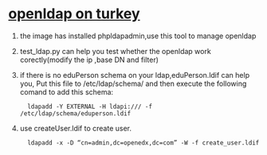 [openldap on turkey](http://www.turnkeylinux.org/openldap)
======

1. the image has installed phpldapadmin,use this tool to manage openldap
2. test_ldap.py can help you test whether the openldap work corectly(modify the ip ,base DN and filter)
3. if there is no eduPerson schema on your ldap,eduPerson.ldif can help you,
   Put this file to /etc/ldap/schema/ and then execute the following comand to add this schema:

         ldapadd -Y EXTERNAL -H ldapi:/// -f /etc/ldap/schema/eduperson.ldif
         
4. use createUser.ldif to create user.

         ldapadd -x -D “cn=admin,dc=openedx,dc=com” -W -f create_user.ldif

